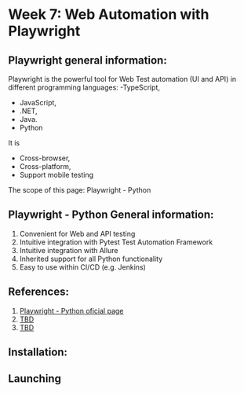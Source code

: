 # Week 7: Web Automation with Playwright

## Playwright general information:
Playwright is the powerful tool for Web Test automation (UI and API) in different programming languages:
-TypeScript, 
- JavaScript,
- .NET,
- Java.
- Python

It is 
- Cross-browser,
- Cross-platform,
- Support mobile testing

The scope of this page: Playwright - Python

## Playwright - Python General information:
1. Convenient for Web and API testing
2. Intuitive integration with Pytest Test Automation Framework
3. Intuitive integration with Allure
4. Inherited  support for all Python functionality
5. Easy to use within CI/CD (e.g. Jenkins)

## References:

1. [Playwright - Python oficial page](https://playwright.dev/python/)
2. [TBD](TBC/)
3. [TBD](TBC/)

## Installation:

## Launching
